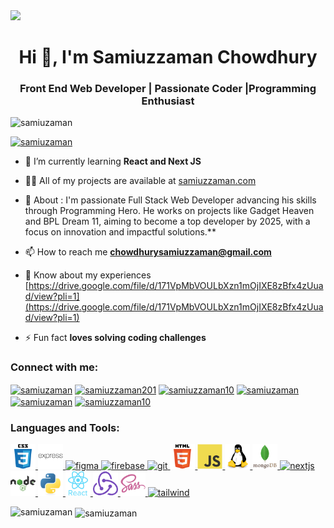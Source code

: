 <img src="https://i.ibb.co.com/Yt8R2JQ/social-media-banner.png">
<h1 align="center">Hi 👋, I'm Samiuzzaman Chowdhury</h1>
<h3 align="center">Front End Web Developer | Passionate Coder |Programming Enthusiast</h3>

<p align="left"> <img src="https://komarev.com/ghpvc/?username=samiuzaman&label=Profile%20views&color=0e75b6&style=flat" alt="samiuzaman" /> </p>

<p align="left"> <a href="https://github.com/ryo-ma/github-profile-trophy"><img src="https://github-profile-trophy.vercel.app/?username=samiuzaman" alt="samiuzaman" /></a> </p>

- 🌱 I’m currently learning **React and Next JS**

- 👨‍💻 All of my projects are available at [samiuzzaman.com](samiuzzaman.com)

- 💬 About : I'm  passionate Full Stack Web Developer advancing his skills through Programming Hero. He works on projects like Gadget Heaven and BPL Dream 11, aiming to become a top developer by 2025, with a focus on innovation and impactful solutions.**

- 📫 How to reach me **chowdhurysamiuzzaman@gmail.com**

- 📄 Know about my experiences [https://drive.google.com/file/d/171VpMbVOULbXzn1mOjIXE8zBfx4zUuad/view?pli=1](https://drive.google.com/file/d/171VpMbVOULbXzn1mOjIXE8zBfx4zUuad/view?pli=1)

- ⚡ Fun fact **loves solving coding challenges**

<h3 align="left">Connect with me:</h3>
<p align="left">
<a href="https://linkedin.com/in/samiuzaman" target="blank"><img align="center" src="https://raw.githubusercontent.com/rahuldkjain/github-profile-readme-generator/master/src/images/icons/Social/linked-in-alt.svg" alt="samiuzaman" height="30" width="40" /></a>
<a href="https://fb.com/samiuzzaman201" target="blank"><img align="center" src="https://raw.githubusercontent.com/rahuldkjain/github-profile-readme-generator/master/src/images/icons/Social/facebook.svg" alt="samiuzzaman201" height="30" width="40" /></a>
<a href="https://www.youtube.com/c/samiuzzaman10" target="blank"><img align="center" src="https://raw.githubusercontent.com/rahuldkjain/github-profile-readme-generator/master/src/images/icons/Social/youtube.svg" alt="samiuzzaman10" height="30" width="40" /></a>
<a href="https://www.codechef.com/users/samiuzaman" target="blank"><img align="center" src="https://cdn.jsdelivr.net/npm/simple-icons@3.1.0/icons/codechef.svg" alt="samiuzaman" height="30" width="40" /></a>
<a href="https://www.leetcode.com/samiuzaman" target="blank"><img align="center" src="https://raw.githubusercontent.com/rahuldkjain/github-profile-readme-generator/master/src/images/icons/Social/leet-code.svg" alt="samiuzaman" height="30" width="40" /></a>
<a href="https://discord.gg/samiuzzaman10" target="blank"><img align="center" src="https://raw.githubusercontent.com/rahuldkjain/github-profile-readme-generator/master/src/images/icons/Social/discord.svg" alt="samiuzzaman10" height="30" width="40" /></a>
</p>

<h3 align="left">Languages and Tools:</h3>
<p align="left"> <a href="https://www.w3schools.com/css/" target="_blank" rel="noreferrer"> <img src="https://raw.githubusercontent.com/devicons/devicon/master/icons/css3/css3-original-wordmark.svg" alt="css3" width="40" height="40"/> </a> <a href="https://expressjs.com" target="_blank" rel="noreferrer"> <img src="https://raw.githubusercontent.com/devicons/devicon/master/icons/express/express-original-wordmark.svg" alt="express" width="40" height="40"/> </a> <a href="https://www.figma.com/" target="_blank" rel="noreferrer"> <img src="https://www.vectorlogo.zone/logos/figma/figma-icon.svg" alt="figma" width="40" height="40"/> </a> <a href="https://firebase.google.com/" target="_blank" rel="noreferrer"> <img src="https://www.vectorlogo.zone/logos/firebase/firebase-icon.svg" alt="firebase" width="40" height="40"/> </a> <a href="https://git-scm.com/" target="_blank" rel="noreferrer"> <img src="https://www.vectorlogo.zone/logos/git-scm/git-scm-icon.svg" alt="git" width="40" height="40"/> </a> <a href="https://www.w3.org/html/" target="_blank" rel="noreferrer"> <img src="https://raw.githubusercontent.com/devicons/devicon/master/icons/html5/html5-original-wordmark.svg" alt="html5" width="40" height="40"/> </a> <a href="https://developer.mozilla.org/en-US/docs/Web/JavaScript" target="_blank" rel="noreferrer"> <img src="https://raw.githubusercontent.com/devicons/devicon/master/icons/javascript/javascript-original.svg" alt="javascript" width="40" height="40"/> </a> <a href="https://www.linux.org/" target="_blank" rel="noreferrer"> <img src="https://raw.githubusercontent.com/devicons/devicon/master/icons/linux/linux-original.svg" alt="linux" width="40" height="40"/> </a> <a href="https://www.mongodb.com/" target="_blank" rel="noreferrer"> <img src="https://raw.githubusercontent.com/devicons/devicon/master/icons/mongodb/mongodb-original-wordmark.svg" alt="mongodb" width="40" height="40"/> </a> <a href="https://nextjs.org/" target="_blank" rel="noreferrer"> <img src="https://cdn.worldvectorlogo.com/logos/nextjs-2.svg" alt="nextjs" width="40" height="40"/> </a> <a href="https://nodejs.org" target="_blank" rel="noreferrer"> <img src="https://raw.githubusercontent.com/devicons/devicon/master/icons/nodejs/nodejs-original-wordmark.svg" alt="nodejs" width="40" height="40"/> </a> <a href="https://www.python.org" target="_blank" rel="noreferrer"> <img src="https://raw.githubusercontent.com/devicons/devicon/master/icons/python/python-original.svg" alt="python" width="40" height="40"/> </a> <a href="https://reactjs.org/" target="_blank" rel="noreferrer"> <img src="https://raw.githubusercontent.com/devicons/devicon/master/icons/react/react-original-wordmark.svg" alt="react" width="40" height="40"/> </a> <a href="https://redux.js.org" target="_blank" rel="noreferrer"> <img src="https://raw.githubusercontent.com/devicons/devicon/master/icons/redux/redux-original.svg" alt="redux" width="40" height="40"/> </a> <a href="https://sass-lang.com" target="_blank" rel="noreferrer"> <img src="https://raw.githubusercontent.com/devicons/devicon/master/icons/sass/sass-original.svg" alt="sass" width="40" height="40"/> </a> <a href="https://tailwindcss.com/" target="_blank" rel="noreferrer"> <img src="https://www.vectorlogo.zone/logos/tailwindcss/tailwindcss-icon.svg" alt="tailwind" width="40" height="40"/> </a> </p>

<p><img align="left" src="https://github-readme-stats.vercel.app/api/top-langs?username=samiuzaman&show_icons=true&locale=en&layout=compact" alt="samiuzaman" /></p>

<p>&nbsp;<img align="center" src="https://github-readme-stats.vercel.app/api?username=samiuzaman&show_icons=true&locale=en" alt="samiuzaman" /></p>


<!---
samiuzaman/samiuzaman is a ✨ special ✨ repository because its `README.md` (this file) appears on your GitHub profile.
You can click the Preview link to take a look at your changes.
--->

